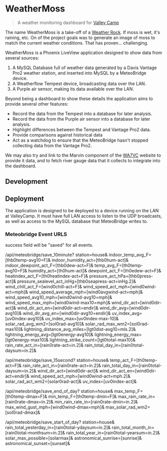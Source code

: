 # WeatherMoss

> A weather monitoring dashboard for [Valley Camp](https://www.valleycamp.org/)

The name WeatherMoss is a take-off of a
[Weather Rock](https://en.wikipedia.org/wiki/Weather_rock). 
If moss is wet, it's raining, etc. On of the project goals was to generate
an image of moss to match the current weather conditions. That has proven...
challenging.

WeatherMoss is a Phoenix LiveView application designed to show data from
several sources:
1) A MySQL Database full of weather data generated by a Davis Vantage Pro2
   weather station, and inserted into MySQL by a MeteoBridge device.
2) A Weatherflow Tempest device, broadcasting data over the LAN.
3) A Purple air sensor, making its data available over the LAN.

Beyond being a dashboard to show these details the application aims to
provide several other features:
  - Record the data from the Tempest into a database for later analysis.
  - Record the data from the Purple air sensor into a database for later
    analysis.
  - Highlight differences between the Tempest and Vantage Pro2 data.
  - Provide comparisons against historical data
  - Act as a watchdog to ensure that the MeteoBridge hasn't stopped
    collecting data from the Vantage Pro2.

We may also try and link to the Marvin component of the
[WA7VC](https://wa7vc.org) website to provide it data, and to fetch river
gauge data that it collects to integrate into the dashboard.

## Development


## Deployment

The application is designed to be deployed to a device running on the LAN
at ValleyCamp. It must have full LAN access to listen to the UDP broadcasts,
as well as access to the MySQL database that MeteoBridge writes to.

### Meteobridge Event URLS

success field will be "saved" for all events.

/api/meteobridge/save_10minute?
station=house&
indoor_temp_avg_F=[thb0temp-avg10=F]&
indoor_humidity_act=[thb0hum-act]&
indoor_dewpoint_act_F=[thb0dew-act=F]&
temp_avg_F=[th0temp-avg10=F]&
humidity_act=[th0hum-act]&
dewpoint_act_F=[th0edew-act=F]&
heatindex_act_F=[th0heatindex-act=F]&
pressure_act_hPa=[thb0press-act]&
pressure_sealevel_act_inHg=[thb0seapress-act=inHg.2]&
wind_chill_act_F=[wind0chill-act=F]&
wind_speed_act_mph=[wind0wind-act=mph]&
wind_speed_average_mph=[wind0avgwind-act=mph]&
wind_speed_avg10_mph=[wind0wind-avg10=mph]&
wind_speed_max_mph=[wind0wind-max10=mph]&
wind_dir_act=[wind0dir-act]&
wind_dir_act_en=[wind0dir-act=endir]&
wind_dir_avg=[wind0dir-avg10]&
wind_dir_avg_en=[wind0dir-avg10=endir]&
uv_index_avg=[uv0index-avg10]&
uv_index_max=[uv0index-max-10]&
solar_rad_avg_wm2=[sol0rad-avg10]&
solar_rad_max_wm2=[sol0rad-max10]&
lightning_distance_avg_miles=[lgt0dist-avg10=mls.2]&
lightning_energy_avg=[lgt0energy-avg10]&
lightning_energy_max=[lgt0energy-max10]&
lightning_strike_count=[lgt0total-max10]&
rain_rate_act_in=[rain0rate-act=in.2]&
rain_total_day_in=[rain0total-daysum=in.2]&

/api/meteobridge/save_15second?
station=house&
temp_act_F=[th0temp-act=F]&
rain_rate_act_in=[rain0rate-act=in.2]&
rain_total_day_in=[rain0total-daysum=in.2]&
wind_dir_act=[wind0dir-act]&
wind_dir_act_en=[wind0dir-act=endir]&
wind_speed_act_mph=[wind0wind-act=mph.2]&
solar_rad_act_wm2=[solar0rad-act]&
uv_index=[uv0index-act]&

/api/meteobridge/save_end_of_day?
station=house&
max_temp_F=[th0temp-dmax=F]&
min_temp_F=[th0temp-dmin=F]&
max_rain_rate_in=[rain0rate-dmax=in.2]&
min_rain_rate_in=[rain0rate-dmin=in.2]&
max_wind_gust_mph=[wind0wind-dmax=mph]&
max_solar_rad_wm2=[sol0rad-dmax]&

/api/meteobridge/save_start_of_day?
station=house&
rain_total_yesterday_in=[rain0total-ydaysum=in.2]&
rain_total_month_in=[rain0total-monthsum=in.2]&
rain_total_year_in=[rain0total-yearsum=in.2]&
solar_max_possible=[solarmax]&
astronomical_sunrise=[sunrise]&
astronomical_sunset=[sunset]&
